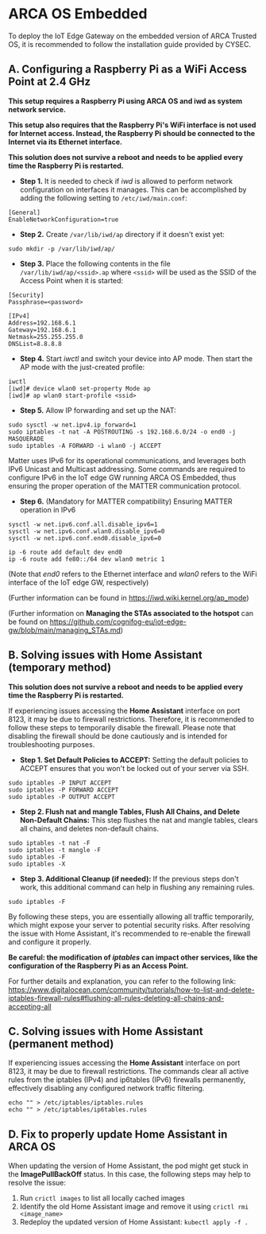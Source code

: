 # ARCA OS Embedded
To deploy the IoT Edge Gateway on the embedded version of ARCA Trusted OS, it is recommended to follow the installation guide provided by CYSEC.

## A. Configuring a Raspberry Pi as a WiFi Access Point at 2.4 GHz
**This setup requires a Raspberry Pi using ARCA OS and iwd as system network service.**

**This setup also requires that the Raspberry Pi's WiFi interface is not used for Internet access. Instead, the Raspberry Pi should be connected to the Internet via its Ethernet interface.**

**This solution does not survive a reboot and needs to be applied every time the Raspberry Pi is restarted.**

- **Step 1.** It is needed to check if *iwd* is allowed to perform network configuration on interfaces it manages. This can be accomplished by adding the following setting to `/etc/iwd/main.conf`:
```
[General]
EnableNetworkConfiguration=true
```

- **Step 2.** Create `/var/lib/iwd/ap` directory if it doesn't exist yet:

`sudo mkdir -p /var/lib/iwd/ap/`

- **Step 3.** Place the following contents in the file `/var/lib/iwd/ap/<ssid>.ap` where `<ssid>` will be used as the SSID of the Access Point when it is started:
```
[Security]
Passphrase=<password>

[IPv4]
Address=192.168.6.1
Gateway=192.168.6.1
Netmask=255.255.255.0
DNSList=8.8.8.8
```

- **Step 4.** Start *iwctl* and switch your device into AP mode. Then start the AP mode with the just-created profile:
```
iwctl 
[iwd]# device wlan0 set-property Mode ap
[iwd]# ap wlan0 start-profile <ssid>
```

- **Step 5.** Allow IP forwarding and set up the NAT:
```
sudo sysctl -w net.ipv4.ip_forward=1
sudo iptables -t nat -A POSTROUTING -s 192.168.6.0/24 -o end0 -j MASQUERADE
sudo iptables -A FORWARD -i wlan0 -j ACCEPT
```

Matter uses IPv6 for its operational communications, and leverages both IPv6 Unicast and Multicast addressing. Some commands are required to configure IPv6 in the IoT edge GW running ARCA OS Embedded, thus ensuring the proper operation of the MATTER communication protocol. 
- **Step 6.** (Mandatory for MATTER compatibility) Ensuring MATTER operation in IPv6
```
sysctl -w net.ipv6.conf.all.disable_ipv6=1
sysctl -w net.ipv6.conf.wlan0.disable_ipv6=0
sysctl -w net.ipv6.conf.end0.disable_ipv6=0

ip -6 route add default dev end0
ip -6 route add fe80::/64 dev wlan0 metric 1
```
(Note that *end0* refers to the Ethernet interface and *wlan0* refers to the WiFi interface of the IoT edge GW, respectively)

(Further information can be found in https://iwd.wiki.kernel.org/ap_mode)

(Further information on **Managing the STAs associated to the hotspot** can be found on https://github.com/cognifog-eu/iot-edge-gw/blob/main/managing_STAs.md)

## B. Solving issues with Home Assistant (temporary method)
**This solution does not survive a reboot and needs to be applied every time the Raspberry Pi is restarted.**

If experiencing issues accessing the **Home Assistant** interface on port 8123, it may be due to firewall restrictions. Therefore, it is recommended to follow these steps to temporarily disable the firewall. Please note that disabling the firewall should be done cautiously and is intended for troubleshooting purposes.

- **Step 1. Set Default Policies to ACCEPT:** Setting the default policies to ACCEPT ensures that you won't be locked out of your server via SSH.
```
sudo iptables -P INPUT ACCEPT
sudo iptables -P FORWARD ACCEPT
sudo iptables -P OUTPUT ACCEPT
```

- **Step 2. Flush nat and mangle Tables, Flush All Chains, and Delete Non-Default Chains:** This step flushes the nat and mangle tables, clears all chains, and deletes non-default chains.
```
sudo iptables -t nat -F
sudo iptables -t mangle -F
sudo iptables -F
sudo iptables -X
```

- **Step 3. Additional Cleanup (if needed):** If the previous steps don't work, this additional command can help in flushing any remaining rules.
```
sudo iptables -F
```

By following these steps, you are essentially allowing all traffic temporarily, which might expose your server to potential security risks. After resolving the issue with Home Assistant, it's recommended to re-enable the firewall and configure it properly.

**Be careful: the modification of *iptables* can impact other services, like the configuration of the Raspberry Pi as an Access Point.**

For further details and explanation, you can refer to the following link: https://www.digitalocean.com/community/tutorials/how-to-list-and-delete-iptables-firewall-rules#flushing-all-rules-deleting-all-chains-and-accepting-all 

## C. Solving issues with Home Assistant (permanent method)
If experiencing issues accessing the **Home Assistant** interface on port 8123, it may be due to firewall restrictions. The commands clear all active rules from the iptables (IPv4) and ip6tables (IPv6) firewalls permanently, effectively disabling any configured network traffic filtering.
```
echo "" > /etc/iptables/iptables.rules
echo "" > /etc/iptables/ip6tables.rules
```

## D. Fix to properly update Home Assistant in ARCA OS
When updating the version of Home Assistant, the pod might get stuck in the **ImagePullBackOff** status. In this case, the following steps may help to resolve the issue:
1. Run `crictl images` to list all locally cached images
2. Identify the old Home Assistant image and remove it using `crictl rmi <image_name>`
3. Redeploy the updated version of Home Assistant: `kubectl apply -f .`
